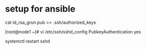 
# setup for ansible
cat id_rsa_grun.pub >> .ssh/authorized_keys

[root@node1 ~]# vi /etc/ssh/sshd_config
PubkeyAuthentication yes

systemctl restart sshd